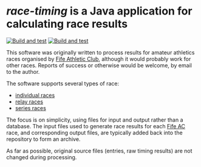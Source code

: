 # _race-timing_ is a Java application for calculating race results

[![Build and test](https://github.com/grahamkirby/race-timing/actions/workflows/maven-linux.yml/badge.svg)](https://github.com/grahamkirby/race-timing/actions/workflows/maven-linux.yml)
[![Build and test](https://github.com/grahamkirby/race-timing/actions/workflows/maven-windows.yml/badge.svg)](https://github.com/grahamkirby/race-timing/actions/workflows/maven-windows.yml)

This software was originally written to process results for amateur athletics races organised by [Fife Athletic Club](//fifeac.org),
although it would probably work for other races. Reports of success or otherwise would be welcome, by email to the
author.

The software supports several types of race:

* [individual races](/src/main/resources/individual_race/README.md)
* [relay races](/src/main/resources/relay_race/README.md)
* [series races](/src/main/resources/series_race/README.md)

The focus is on simplicity, using files for input and output rather than a database. The input files used to
generate race results for each [Fife AC](//fifeac.org) race, and corresponding output files, are typically added
back into the repository to form an archive.

As far as possible, original source files (entries, raw timing results) are not changed during processing.